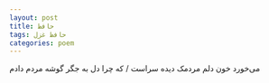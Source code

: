```yaml
---
layout: post
title: حافظ
tags: حافظ غزل
categories: poem
---
```


می‌خورد خون دلم مردمک دیده سراست / که چرا دل به جگر گوشه مردم دادم